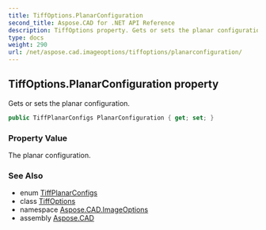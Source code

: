 ```yaml
---
title: TiffOptions.PlanarConfiguration
second_title: Aspose.CAD for .NET API Reference
description: TiffOptions property. Gets or sets the planar configuration
type: docs
weight: 290
url: /net/aspose.cad.imageoptions/tiffoptions/planarconfiguration/
---
```

## TiffOptions.PlanarConfiguration property

Gets or sets the planar configuration.

```csharp
public TiffPlanarConfigs PlanarConfiguration { get; set; }
```

### Property Value

The planar configuration.

### See Also

* enum [TiffPlanarConfigs](../../../aspose.cad.fileformats.tiff.enums/tiffplanarconfigs/)
* class [TiffOptions](../)
* namespace [Aspose.CAD.ImageOptions](../../tiffoptions/)
* assembly [Aspose.CAD](../../../)


